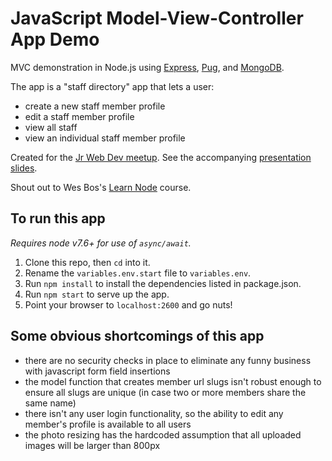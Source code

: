 # JavaScript Model-View-Controller App Demo

MVC demonstration in Node.js using [Express](http://expressjs.com), [Pug](https://pugjs.org), and [MongoDB](https://www.mongodb.com/).

The app is a "staff directory" app that lets a user:
- create a new staff member profile
- edit a staff member profile
- view all staff
- view an individual staff member profile

Created for the [Jr Web Dev meetup](https://www.meetup.com/jrWebDev/). See the accompanying [presentation slides](http://zelip.me/talks/node-mvc/).

Shout out to Wes Bos's [Learn Node](https://learnnode.com) course.

## To run this app
*Requires node v7.6+ for use of `async/await`.*
1. Clone this repo, then `cd` into it.
2. Rename the `variables.env.start` file to `variables.env`.
3. Run `npm install` to install the dependencies listed in package.json.
4. Run `npm start` to serve up the app.
5. Point your browser to `localhost:2600` and go nuts!

## Some obvious shortcomings of this app
- there are no security checks in place to eliminate any funny business with javascript form field insertions
- the model function that creates member url slugs isn't robust enough to ensure all slugs are unique (in case two or more members share the same name)
- there isn't any user login functionality, so the ability to edit any member's profile is available to all users
- the photo resizing has the hardcoded assumption that all uploaded images will be larger than 800px
